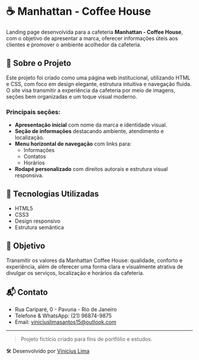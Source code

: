 # ☕ Manhattan - Coffee House

Landing page desenvolvida para a cafeteria **Manhattan - Coffee House**, com o objetivo de apresentar a marca, oferecer informações úteis aos clientes e promover o ambiente acolhedor da cafeteria.

## 📄 Sobre o Projeto

Este projeto foi criado como uma página web institucional, utilizando HTML e CSS, com foco em design elegante, estrutura intuitiva e navegação fluida. O site visa transmitir a experiência da cafeteria por meio de imagens, seções bem organizadas e um toque visual moderno.

### Principais seções:

- **Apresentação inicial** com nome da marca e identidade visual.
- **Seção de informações** destacando ambiente, atendimento e localização.
- **Menu horizontal de navegação** com links para:
  - Informações
  - Contatos
  - Horários
- **Rodapé personalizado** com direitos autorais e estrutura visual responsiva.

## 🚀 Tecnologias Utilizadas

- HTML5
- CSS3
- Design responsivo
- Estrutura semântica

## 🎯 Objetivo

Transmitir os valores da Manhattan Coffee House: qualidade, conforto e experiência, além de oferecer uma forma clara e visualmente atrativa de divulgar os serviços, localização e horários da cafeteria.

## 📬 Contato
- Rua Cariparé, 0 - Pavuna - Rio de Janeiro
- Telefone & WhatsApp: (21) 96874-9875 
- Email: viniciuslimasantos15@outlook.com

---
> Projeto fictício criado para fins de portfólio e estudos.

🛠️ Desenvolvido por [Vinicius Lima](#)
